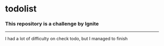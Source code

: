 # todolist

### This repository is a challenge by Ignite

---

I had a lot of difficulty on check todo, but I managed to finish
